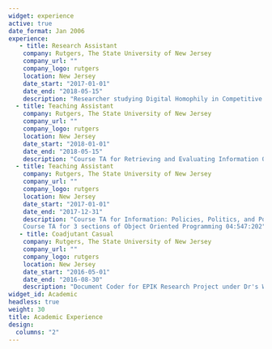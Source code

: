 ```yaml
---
widget: experience
active: true
date_format: Jan 2006
experience:
   - title: Research Assistant
    company: Rutgers, The State University of New Jersey
    company_url: ""
    company_logo: rutgers
    location: New Jersey
    date_start: "2017-01-01"
    date_end: "2018-05-15"
    description: "Researcher studying Digital Homophily in Competitive Scenarios in Dr Vivek Singh's Behavioral Informatics Lab"
  - title: Teaching Assistant
    company: Rutgers, The State University of New Jersey
    company_url: ""
    company_logo: rutgers
    location: New Jersey
    date_start: "2018-01-01"
    date_end: "2018-05-15"
    description: "Course TA for Retrieving and Evaluating Information 04:547:220"
  - title: Teaching Assistant
    company: Rutgers, The State University of New Jersey
    company_url: ""
    company_logo: rutgers
    location: New Jersey
    date_start: "2017-01-01"
    date_end: "2017-12-31"
    description: "Course TA for Information: Policies, Politics, and Power 04:547:400 <br>
    Course TA for 3 sections of Object Oriented Programming 04:547:202"
   - title: Coadjutant Casual
    company: Rutgers, The State University of New Jersey
    company_url: ""
    company_logo: rutgers
    location: New Jersey
    date_start: "2016-05-01"
    date_end: "2016-08-30"
    description: "Document Coder for EPIK Research Project under Dr's Weber and Yanovitzky"
widget_id: Academic
headless: true
weight: 30
title: Academic Experience
design:
  columns: "2"
---
```

